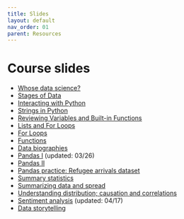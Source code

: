 ```yaml
---
title: Slides
layout: default
nav_order: 01
parent: Resources
---
```


# Course slides

- [Whose data science?](/assets/pdf/slides/0206whosedatascience.pdf)
- [Stages of Data](/assets/pdf/slides/0208stagesofdata.pdf)
- [Interacting with Python](/assets/pdf/slides/0215interactingwithPython.pdf)
- [Strings in Python](/assets/pdf/slides/0220stringsinPython.pdf)
- [Reviewing Variables and Built-in Functions](/assets/pdf/slides/0227ReviewingVariablesandbuiltinFunction.pdf)
- [Lists and For Loops](/assets/pdf/slides/0229Strings_Lists_LoopsinPython.pdf)
- [For Loops](/assets/pdf/slides/0305ForLoops.pdf)
- [Functions](/assets/pdf/slides/0307DefiningFunctions.pdf)
- [Data biographies](/assets/pdf/slides/0314Activity2_databiographies.pdf)
- [Pandas I](/assets/pdf/slides/0319_pandas1.pdf) (updated: 03/26)
- [Pandas II](/assets/pdf/slides/0326_pandas2.pdf)
- [Pandas practice: Refugee arrivals dataset](/assets/pdf/slides/PracticeRefugeeArrivalsdataset.pdf)
- [Summary statistics](/assets/pdf/slides/0404SummarizingData.pdf)
- [Summarizing data and spread](/assets/pdf/slides/0409_SummarizingDataandSpread.pdf)
- [Understanding distribution; causation and correlations](/assets/pdf/slides/0411_Distribution_causality.pdf)
- [Sentiment analysis](/assets/pdf/slides/0416_8_Sentiment_Analysis.pdf) (updated: 04/17)
- [Data storytelling](/assets/pdf/slides/0507_datastorytelling.pdf)
